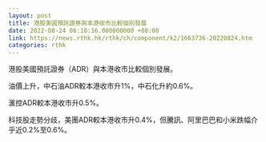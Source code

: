 ```yaml
---
layout: post
title: 港股美國預託證券與本港收市比較個別發展
date: 2022-08-24 06:18:16.000000000 +08:00
link: https://news.rthk.hk/rthk/ch/component/k2/1663736-20220824.htm
categories: rthk
---
```


港股美國預託證券（ADR）與本港收市比較個別發展。

油價上升，中石油ADR較本港收市升1%，中石化升約0.6%。

滙控ADR較本港收市升0.5%。

科技股走勢分歧，美團ADR較本港收市升0.4%，但騰訊、阿里巴巴和小米跌幅介乎近0.2%至0.6%。
